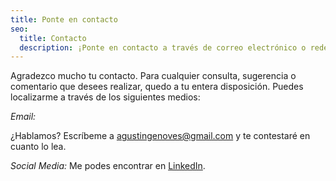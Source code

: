 ```yaml
---
title: Ponte en contacto
seo:
  title: Contacto
  description: ¡Ponte en contacto a través de correo electrónico o redes sociales! Déjame saber cómo puedo ayudar.
---
```


Agradezco mucho tu contacto. Para cualquier consulta, sugerencia o comentario que desees realizar, quedo a tu entera disposición. Puedes localizarme a través de los siguientes medios:

_Email:_

¿Hablamos? Escríbeme a [agustingenoves@gmail.com](mailto:agustingenoves@gmail.com)  y te contestaré en cuanto lo lea.

_Social Media:_
Me podes encontrar en [LinkedIn](https://www.linkedin.com/in/agustin-genoves/).
